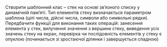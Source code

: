 Створити шаблонний клас – стек на основі зв’язного списку
у динамічній пам’яті. Тип елементів стеку визначається параметром
шаблона (цілі числа, дійсні числа, символи або символьні рядки).
Передбачити функції для виконання таких операцій: занесення
елемента у стек, вилучення значення з вершини стеку, виведення
усіх значень стеку на екран, перевірка чи послідовність елементів
у стеку є опуклою (починається зі зростаючої ділянки і завершується спадною)
